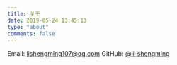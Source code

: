```yaml
---
title: 关于
date: 2019-05-24 13:45:13
type: "about"
comments: false
---
```


Email: [lishengming107@qq.com](lishengming107@qq.com)
GitHub: [@li-shengming](https://github.com/li-shengming)
